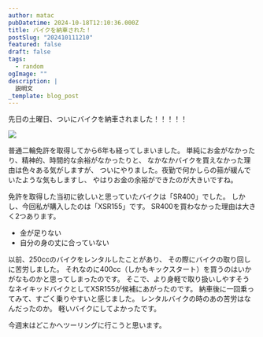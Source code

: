 ```yaml
---
author: matac
pubDatetime: 2024-10-18T12:10:36.000Z
title: バイクを納車された！
postSlug: "202410111210"
featured: false
draft: false
tags:
  - random
ogImage: ""
description: |
  説明文
_template: blog_post
---
```


先日の土曜日、ついにバイクを納車されました！！！！！

![](/img/xsr155.jpg)

普通二輪免許を取得してから6年も経ってしまいました。
単純にお金がなかったり、精神的、時間的な余裕がなかったりと、
なかなかバイクを買えなかった理由は色々ある気がしますが、
ついにやりました。夜勤で何かしらの箍が緩んでいたような気もしますし、
やはりお金の余裕ができたのが大きいですね。

免許を取得した当初に欲しいと思っていたバイクは「SR400」でした。
しかし、今回私が購入したのは「XSR155」です。
SR400を買わなかった理由は大きく2つあります。

- 金が足りない
- 自分の身の丈に合っていない

以前、250ccのバイクをレンタルしたことがあり、
その際にバイクの取り回しに苦労しました。
それなのに400cc（しかもキックスタート）を買うのはいかがなものかと思ってしまったのです。
そこで、より身軽で取り扱いしやすそうなネイキッドバイクとしてXSR155が候補にあがったのです。
納車後に一回乗ってみて、すごく乗りやすいと感じました。
レンタルバイクの時のあの苦労はなんだったのか。
軽いバイクにしてよかったです。

今週末はどこかへツーリングに行こうと思います。
